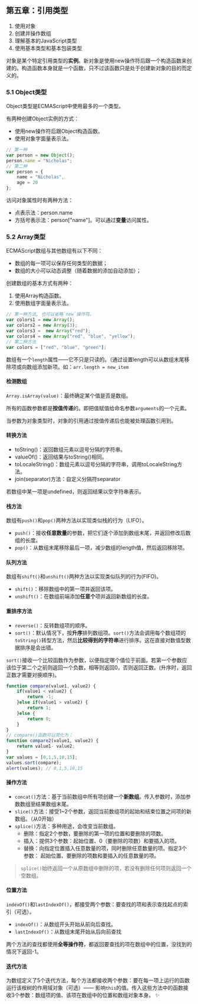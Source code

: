 ## 第五章：引用类型

1. 使用对象
2. 创建并操作数组
3. 理解基本的JavaScript类型
4. 使用基本类型和基本包装类型

对象是某个特定引用类型的**实例**。新对象是使用new操作符后跟一个构造函数来创建的。构造函数本身就是一个函数，只不过该函数只是处于创建新对象的目的而定义的。

### 5.1 Object类型

Object类型是ECMAScript中使用最多的一个类型。

有两种创建Object实例的方式：

* 使用new操作符后跟Object构造函数。
* 使用对象字面量表示法。

````js
// 第一种
var person = new Object();
person.name = "Nicholas";
// 第二种
var person = {
	name = "Nicholas",
	age = 20
};
````

访问对象属性时有两种方法：

* 点表示法：person.name
* 方括号表示法：person["name"]。可以通过**变量**访问属性。

### 5.2 Array类型

ECMAScript数组与其他数组有以下不同：

* 数组的每一项可以保存任何类型的数据；
* 数组的大小可以动态调整（随着数据的添加自动添加）；

创建数组的基本方式有两种：

1. 使用Array构造函数。
2. 使用数组字面量表示法。

````js
// 第一种方法, 也可以省略`new`操作符。
var colors1 = new Array();
var colors2 = new Array(3);
var colors3 =  new Array("red");
var colors4 = new Array("red", "blue", "yellow");
// 第二种方法
var colors = ["red", "blue", "green"];
````

数组有一个`length`属性——它不只是只读的。（通过设置length可以从数组末尾移除项或向数组添加新项。如：`arr.length = new_item`

#### 检测数组

`Array.isArray(value)`：最终确定某个值是否是数组。

所有的函数参数都是**按值传递**的。即把值赋值给命名参数`arguments`的一个元素。

当参数为对象类型时，对象的引用通过按值传递后也能被处理函数引用到。

#### 转换方法

* toString()：返回数组元素以逗号分隔的字符串。
* valueOf()：返回结果与toString()相同。
* toLocaleString()：数组元素以逗号分隔的字符串，调用toLocaleString方法。
* join(separator)方法：自定义分隔符separator

若数组中某一项是undefined，则返回结果以空字符串表示。

#### 栈方法

数组有`push()`和`pop()`两种方法以实现类似栈的行为（LIFO）。

* `push()`：接收**任意数量**的参数，把它们逐个添加到数组末尾，并返回修改后数组的长度。
* `pop()`：从数组末尾移除最后一项，减少数组的length值，然后返回移除项。

#### 队列方法

数组有`shift()`和`unshift()`两种方法以实现类似队列的行为(FIFO)。

* `shift()`：移除数组中的第一项并返回该项。
* `unshift()`：在数组前端添加**任意个**项并返回新数组的长度。

#### 重排序方法

* `reverse()`：反转数组项的顺序。
* `sort()`：默认情况下，按**升序**排列数组项。`sort()`方法会调用每个数组项的`toString()`转型方法，然后**比较得到的字符串**进行排序。这在直接对数值型数据排序是会出错。

`sort()`接收一个比较函数作为参数，以便指定哪个值位于前面。若第一个参数应该位于第二个之前则返回一个负数，相等则返回0，否则返回正数。(升序时，返回正数才需要对换顺序)。

````js
function compare(value1, value2) {
	if(value1 < value2) {
		return -1;
	}else if(value1 > value2) {
		return 1;
	}else {
		return 0;
	}
}
// compare()函数可以简化为：
function compare2(value1, value2) {
	return value1- value2;
}
var values = [0,1,5,10,15];
values.sort(compare);
alert(values); // 0,1,5,10,15
````

#### 操作方法

* `concat()`方法：基于当前数组中所有项创建一个**新数组**。传入参数时，添加参数数组至结果数组末尾。
* `slice()`方法：接受1~2个参数，返回当前数组项的起始和结束位置之间项的新数组。（从0开始）
* `splice()`方法：多种用途，会改变当前数组。
	* 删除：指定2个参数，要删除的第一项的位置和要删除的项数。
	* 插入：提供3个参数：起始位置、0（要删除的项数）和要插入的项。
	* 替换：向指定位置插入任意数量的项，同时删除任意数量的项。指定3个参数：
	起始位置、要删除的项数和要插入的任意数量的项。
	
> `splice()`始终返回一个从原数组中删除的项，若没有删除任何项则返回一个空数组。

#### 位置方法

`indexOf()`和`lastIndexOf()`，都接受两个参数：要查找的项和表示查找起点的索引（可选）。

* `indexOf()`：从数组开头开始从前向后查找。
* `lastIndexOf()`：从数组末尾开始从后向前查找

两个方法的查找都使用**全等操作符**，都返回要查找的项在数组中的位置，没找到的情况下返回-1。

#### 迭代方法

为数组定义了5个迭代方法，每个方法都接收两个参数：要在每一项上运行的函数运行该桉树的作用域对象（可选）—— 影响`this`的值。传入这些方法中的函数接收3个参数：数组项的值、该项在数组中的位置和数组对象本身。
:sparkles:

